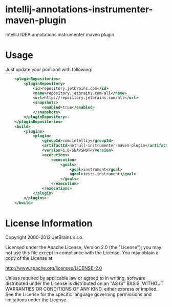 intellij-annotations-instrumenter-maven-plugin
==============================================

IntelliJ IDEA annotations instrumenter maven plugin

Usage
==============================================
Just update your pom.xml with following: 
```xml
    <pluginRepositories>
        <pluginRepository>
            <id>repository.jetbrains.com</id>
            <name>repository.jetbrains.com-all</name>
            <url>http://repository.jetbrains.com/all</url>
            <snapshots>
                <enabled>true</enabled>
            </snapshots>
        </pluginRepository>
    </pluginRepositories>
    <build>
        <plugins>
            <plugin>
                <groupId>com.intellij</groupId>
                <artifactId>notnull-instrumenter-maven-plugin</artifactId>
                <version>1.0-SNAPSHOT</version>
                <executions>
                    <execution>
                        <goals>
                            <goal>instrument</goal>
                            <goal>tests-instrument</goal>
                        </goals>
                    </execution>
                </executions>
            </plugin>
        </plugins>
    </build>
```

License Information
==============================================
Copyright 2000-2012 JetBrains s.r.o.

Licensed under the Apache License, Version 2.0 (the "License");
you may not use this file except in compliance with the License.
You may obtain a copy of the License at

http://www.apache.org/licenses/LICENSE-2.0

Unless required by applicable law or agreed to in writing, software
distributed under the License is distributed on an "AS IS" BASIS,
WITHOUT WARRANTIES OR CONDITIONS OF ANY KIND, either express or implied.
See the License for the specific language governing permissions and
limitations under the License.